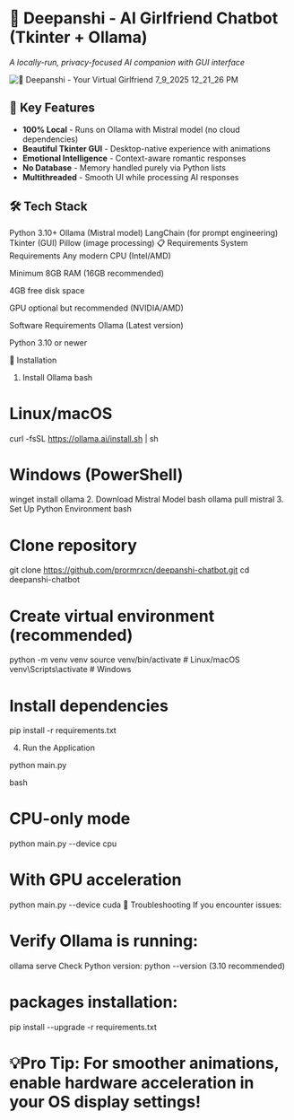 # 💖 Deepanshi - AI Girlfriend Chatbot (Tkinter + Ollama)

*A locally-run, privacy-focused AI companion with GUI interface*

![💖 Deepanshi - Your Virtual Girlfriend 7_9_2025 12_21_26 PM](https://github.com/user-attachments/assets/208bfa8a-ecc3-4862-ade1-df25dcac84d4)

## 🌟 Key Features
- **100% Local** - Runs on Ollama with Mistral model (no cloud dependencies)
- **Beautiful Tkinter GUI** - Desktop-native experience with animations
- **Emotional Intelligence** - Context-aware romantic responses
- **No Database** - Memory handled purely via Python lists
- **Multithreaded** - Smooth UI while processing AI responses

## 🛠️ Tech Stack

Python 3.10+
Ollama (Mistral model)
LangChain (for prompt engineering)
Tkinter (GUI)
Pillow (image processing)
📋 Requirements
System Requirements
Any modern CPU (Intel/AMD)

Minimum 8GB RAM (16GB recommended)

4GB free disk space

GPU optional but recommended (NVIDIA/AMD)

Software Requirements
Ollama (Latest version)

Python 3.10 or newer

🔧 Installation
1. Install Ollama
bash
# Linux/macOS
curl -fsSL https://ollama.ai/install.sh | sh

# Windows (PowerShell)
winget install ollama
2. Download Mistral Model
bash
ollama pull mistral
3. Set Up Python Environment
bash
# Clone repository
git clone https://github.com/prormrxcn/deepanshi-chatbot.git
cd deepanshi-chatbot

# Create virtual environment (recommended)
python -m venv venv
source venv/bin/activate  # Linux/macOS
venv\Scripts\activate     # Windows

# Install dependencies
pip install -r requirements.txt

4. Run the Application

python main.py

bash
# CPU-only mode
python main.py --device cpu

# With GPU acceleration
python main.py --device cuda
🐛 Troubleshooting
If you encounter issues:

# Verify Ollama is running:

ollama serve
Check Python version:
python --version (3.10 recommended)

# packages installation:
pip install --upgrade -r requirements.txt

# 💡Pro Tip: For smoother animations, enable hardware acceleration in your OS display settings!

